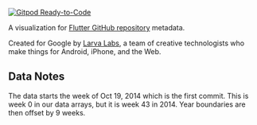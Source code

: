 [![Gitpod Ready-to-Code](https://img.shields.io/badge/Gitpod-Ready--to--Code-blue?logo=gitpod)](https://gitpod.io/#https://github.com/gitpod-io/flutter-example) 

A visualization for
[Flutter GitHub repository](https://github.com/flutter/flutter/) metadata.

Created for Google by [Larva Labs](http://larvalabs.com/), a team of creative
technologists who make things for Android, iPhone, and the Web.

## Data Notes

The data starts the week of Oct 19, 2014 which is the first commit. This is week
0 in our data arrays, but it is week 43 in 2014. Year boundaries are then offset
by 9 weeks.
